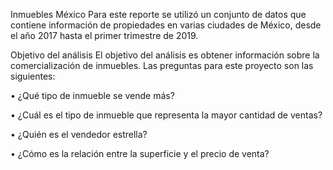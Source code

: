 Inmuebles México
Para este reporte se utilizó un conjunto de datos que contiene información de propiedades en varias ciudades de México, desde el año 2017 hasta el primer trimestre de 2019.

Objetivo del análisis
El objetivo del análisis es obtener información sobre la comercialización de inmuebles. Las preguntas para este proyecto son las siguientes:

• ¿Qué tipo de inmueble se vende más?

• ¿Cuál es el tipo de inmueble que representa la mayor cantidad de ventas?

• ¿Quién es el vendedor estrella?

• ¿Cómo es la relación entre la superficie y el precio de venta?
